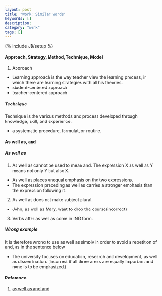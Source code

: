 ```yaml
---
layout: post
title: "Work: Similar words"
keywords: []
description: 
category: "work"
tags: []
---
```

{% include JB/setup %}

#### Approach, Strategy, Method, Technique, Model
1. Approach
- Learning approach is the way teacher view the learning process, in which there are learning strategies with all his theories.
- student-centered approach
- teacher-centered approach

##### Technique
Technique is the various methods and process developed through knowledge, skill, and experience.
- a systematic procedure, formulat, or routine.

#### As well as, and

##### As well as
1. As well as cannot be used to mean and. The expression X as well as Y means not only Y but also X.
- As well as places unequal emphasis on the two expressions.
- The expression preceding as well as carries a stronger emphasis than the expression following it.

2. As well as does not make subject plural.

- John, as well as Mary, want to drop the course(incorrect)
3. Verbs after as well as come in ING form.

##### Wrong example
It is therefore wrong to use as well as simply in order to avoid a repetition of and, as in the sentence below.
- The university focuses on education, research and development, as well as
  dissemination. (incorrect if all three areas are equally important and none
  is to be emphasized.)



#### Reference
1. [as well as and and](https://site.uit.no/english/grammar/aswellas/#:~:text=As%20well%20as%20is%20not%20a%20synonym%20for%20and&text=While%20and%20simply%20conjoins%20two,than%20the%20expression%20following%20it.)
